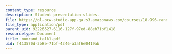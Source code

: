 ```yaml
---
content_type: resource
description: Student presentation slides.
file: https://ol-ocw-studio-app-qa.s3.amazonaws.com/courses/18-996-random-matrix-theory-and-its-applications-spring-2004/f413570d3b8e71bf4346a3af6e0419ab_numrand_talk1.pdf
file_type: application/pdf
parent_uid: 92226527-6116-127f-97ed-88eb71bf1418
resourcetype: Document
title: numrand_talk1.pdf
uid: f413570d-3b8e-71bf-4346-a3af6e0419ab
---
```


